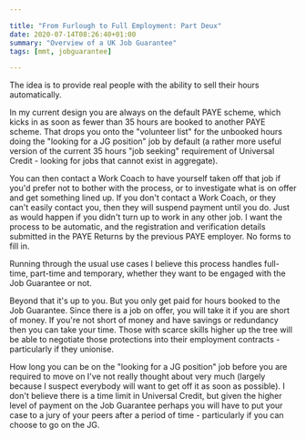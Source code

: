 ```yaml
---

title: "From Furlough to Full Employment: Part Deux"
date: 2020-07-14T08:26:40+01:00
summary: "Overview of a UK Job Guarantee"
tags: [mmt, jobguarantee]

---
```


The idea is to provide real people with the ability to sell their hours automatically.

In my current design you are always on the default PAYE scheme, which kicks in as soon as fewer than 35 hours are booked to another PAYE scheme. That drops you onto the "volunteer list" for the unbooked hours doing the "looking for a JG position" job by default (a rather more useful version of the current 35 hours "job seeking" requirement of Universal Credit - looking for jobs that cannot exist in aggregate).

You can then contact a Work Coach to have yourself taken off that job if you'd prefer not to bother with the process, or to investigate what is on offer and get something lined up. If you don't contact a Work Coach, or they can't easily contact you, then they will suspend payment until you do. Just as would happen if you didn't turn up to work in any other job.
I want the process to be automatic, and the registration and verification details submitted in the PAYE Returns by the previous PAYE employer. No forms to fill in.

Running through the usual use cases I believe this process handles full-time, part-time and temporary, whether they want to be engaged with the Job Guarantee or not.

Beyond that it's up to you. But you only get paid for hours booked to the Job Guarantee.
Since there is a job on offer, you will take it if you are short of money. If you're not short of money and have savings or redundancy then you can take your time. Those with scarce skills higher up the tree will be able to negotiate those protections into their employment contracts - particularly if they unionise.

How long you can be on the "looking for a JG position" job before you are required to move on I've not really thought about very much (largely because I suspect everybody will want to get off it as soon as possible). I don't believe there is a time limit in Universal Credit, but given the higher level of payment on the Job Guarantee perhaps you will have to put your case to a jury of your peers after a period of time - particularly if you can choose to go on the JG.
